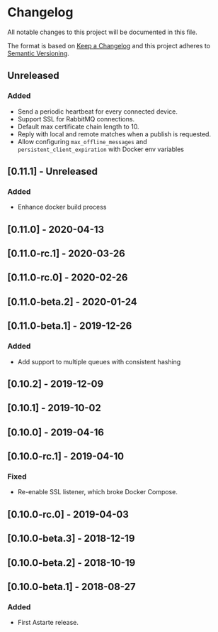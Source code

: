 # Changelog
All notable changes to this project will be documented in this file.

The format is based on [Keep a Changelog](http://keepachangelog.com/en/1.0.0/)
and this project adheres to [Semantic Versioning](http://semver.org/spec/v2.0.0.html).

## Unreleased
### Added
- Send a periodic heartbeat for every connected device.
- Support SSL for RabbitMQ connections.
- Default max certificate chain length to 10.
- Reply with local and remote matches when a publish is requested.
- Allow configuring `max_offline_messages` and `persistent_client_expiration` with Docker env
  variables

## [0.11.1] - Unreleased
### Added
- Enhance docker build process

## [0.11.0] - 2020-04-13

## [0.11.0-rc.1] - 2020-03-26

## [0.11.0-rc.0] - 2020-02-26

## [0.11.0-beta.2] - 2020-01-24

## [0.11.0-beta.1] - 2019-12-26
### Added
- Add support to multiple queues with consistent hashing

## [0.10.2] - 2019-12-09

## [0.10.1] - 2019-10-02

## [0.10.0] - 2019-04-16

## [0.10.0-rc.1] - 2019-04-10
### Fixed
- Re-enable SSL listener, which broke Docker Compose.

## [0.10.0-rc.0] - 2019-04-03

## [0.10.0-beta.3] - 2018-12-19

## [0.10.0-beta.2] - 2018-10-19

## [0.10.0-beta.1] - 2018-08-27
### Added
- First Astarte release.
